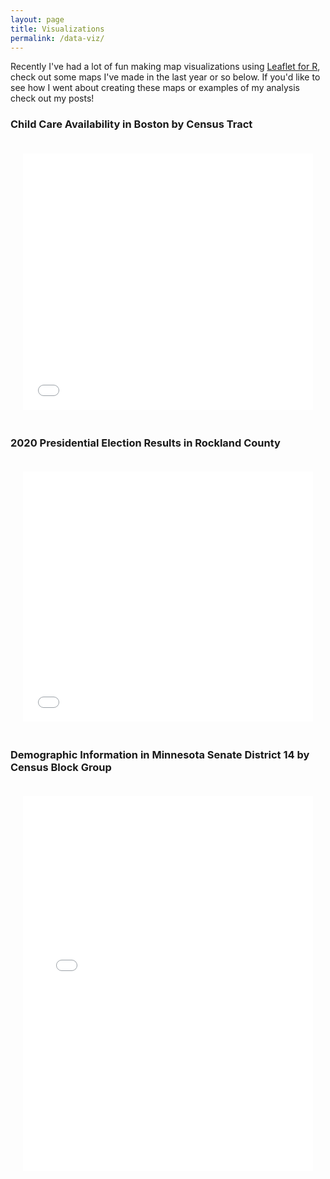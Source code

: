```yaml
---
layout: page
title: Visualizations
permalink: /data-viz/
---
```



Recently I've had a lot of fun making map visualizations using [Leaflet for R](https://rstudio.github.io/leaflet/), check out some maps I've made in the last year or so below. If you'd like to see how I went about creating these maps or examples of my analysis check out my posts!

### Child Care Availability in Boston by Census Tract
<div style="display: flex; box-sizing: border-box">
    <iframe src="/assets/dataviz/ChildcareAvailability" style="width:1000px; height:410px; padding: 20px;" frameborder="0" title = "Child Care Availability in Boston, MA by Census Tract"></iframe>
</div>

### 2020 Presidential Election Results in Rockland County
<div style="display: flex">
    <iframe src="/assets/dataviz/Pres2020" style="width:1000px; height:400px; padding: 20px;" frameborder="0" title = "2020 Presidential Election Results in Rockland County"></iframe>
</div>

### Demographic Information in Minnesota Senate District 14 by Census Block Group
<div style="display: flex">
    <iframe src="/assets/dataviz/MN14_Block_Groups" style="width:1000px; height:600px; padding: 20px;" frameborder="0" title = "Demographic Information in Minnesota Senate District 14 by Census Block Group"></iframe>
</div>
